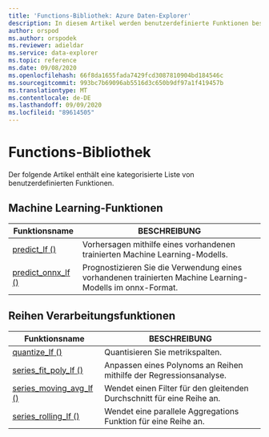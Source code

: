 ```yaml
---
title: 'Functions-Bibliothek: Azure Daten-Explorer'
description: In diesem Artikel werden benutzerdefinierte Funktionen beschrieben, mit denen die Funktionen von Azure Daten-Explorer erweitert werden.
author: orspod
ms.author: orspodek
ms.reviewer: adieldar
ms.service: data-explorer
ms.topic: reference
ms.date: 09/08/2020
ms.openlocfilehash: 66f8da1655fada7429fcd3087810904bd184546c
ms.sourcegitcommit: 993bc7b69096ab5516d3c650b9df97a1f419457b
ms.translationtype: MT
ms.contentlocale: de-DE
ms.lasthandoff: 09/09/2020
ms.locfileid: "89614505"
---
```

# <a name="functions-library"></a>Functions-Bibliothek

Der folgende Artikel enthält eine kategorisierte Liste von benutzerdefinierten Funktionen.

## <a name="machine-learning-functions"></a>Machine Learning-Funktionen

|Funktionsname     |BESCHREIBUNG                                          |
|-------------------------|--------------------------------------------------------|
|[predict_lf ()](predict-lf.md)|Vorhersagen mithilfe eines vorhandenen trainierten Machine Learning-Modells. |
|[predict_onnx_lf ()](predict-onnx-lf.md)| Prognostizieren Sie die Verwendung eines vorhandenen trainierten Machine Learning-Modells im onnx-Format. |

## <a name="series-processing-functions"></a>Reihen Verarbeitungsfunktionen

|Funktionsname     |BESCHREIBUNG                                          |
|-------------------------|--------------------------------------------------------|
|[quantize_lf ()](quantize-lf.md)|Quantisieren Sie metrikspalten. |
|[series_fit_poly_lf ()](series-fit-poly-lf.md)|Anpassen eines Polynoms an Reihen mithilfe der Regressionsanalyse. |
|[series_moving_avg_lf ()](series-moving-avg-lf.md)|Wendet einen Filter für den gleitenden Durchschnitt für eine Reihe an. |
|[series_rolling_lf ()](series-rolling-lf.md)|Wendet eine parallele Aggregations Funktion für eine Reihe an. |

